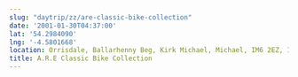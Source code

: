```yaml
---
slug: "daytrip/zz/are-classic-bike-collection"
date: '2001-01-30T04:37:00'
lat: '54.2984090'
lng: '-4.5801668'
location: Orrisdale, Ballarhenny Beg, Kirk Michael, Michael, IM6 2EZ, Isle of Man
title: A.R.E Classic Bike Collection
---
```



